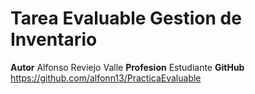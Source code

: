 # Tarea Evaluable Gestion de Inventario

**Autor** Alfonso Reviejo Valle
**Profesion** Estudiante
**GitHub** https://github.com/alfonn13/PracticaEvaluable